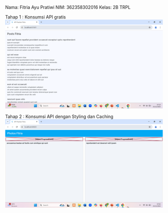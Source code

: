Nama: Fitria Ayu Pratiwi
NIM: 362358302016
Kelas: 2B TRPL

Tahap 1 : Konsumsi API gratis
![1](image-1.png)

Tahap 2 : Konsumsi API dengan Styling dan Caching
![2](image.png)
